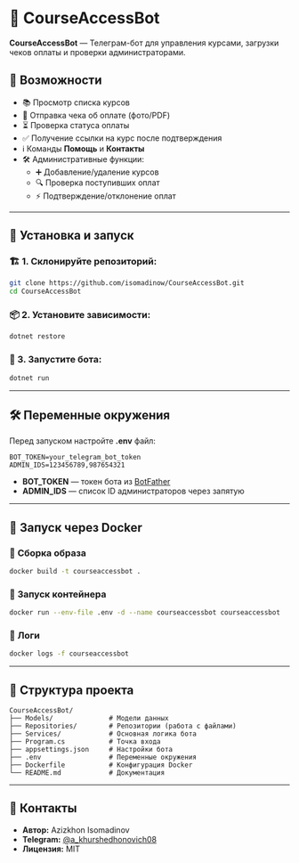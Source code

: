 ﻿
# 📌 CourseAccessBot

**CourseAccessBot** — Телеграм-бот для управления курсами, загрузки чеков оплаты и проверки администраторами.

## 🚀 Возможности
- 📚 Просмотр списка курсов
- 📩 Отправка чека об оплате (фото/PDF)
- ⏳ Проверка статуса оплаты
- ✅ Получение ссылки на курс после подтверждения
- ℹ️ Команды **Помощь** и **Контакты**
- 🛠 Административные функции:
  - ➕ Добавление/удаление курсов
  - 🔍 Проверка поступивших оплат
  - ⚡ Подтверждение/отклонение оплат

---

## 🔧 Установка и запуск

### 🏗 1. Склонируйте репозиторий:
```bash
git clone https://github.com/isomadinow/CourseAccessBot.git
cd CourseAccessBot
```

### 📦 2. Установите зависимости:
```bash
dotnet restore
```

### 🏃 3. Запустите бота:
```bash
dotnet run
```

---

## 🛠 Переменные окружения

Перед запуском настройте **.env** файл:

```
BOT_TOKEN=your_telegram_bot_token
ADMIN_IDS=123456789,987654321
```

- **BOT_TOKEN** — токен бота из [BotFather](https://t.me/BotFather)
- **ADMIN_IDS** — список ID администраторов через запятую

---

## 🐳 Запуск через Docker

### 📌 **Сборка образа**
```bash
docker build -t courseaccessbot .
```

### 🚀 **Запуск контейнера**
```bash
docker run --env-file .env -d --name courseaccessbot courseaccessbot
```

### 🔄 **Логи**
```bash
docker logs -f courseaccessbot
```

---

## 📜 Структура проекта

```
CourseAccessBot/
├── Models/              # Модели данных
├── Repositories/        # Репозитории (работа с файлами)
├── Services/            # Основная логика бота
├── Program.cs           # Точка входа
├── appsettings.json     # Настройки бота
├── .env                 # Переменные окружения
├── Dockerfile           # Конфигурация Docker
└── README.md            # Документация
```

---

## 🤝 Контакты
- **Автор:** Azizkhon Isomadinov  
- **Telegram:** [@a_khurshedhonovich08](https://t.me/a_khurshedhonovich08)  
- **Лицензия:** MIT

